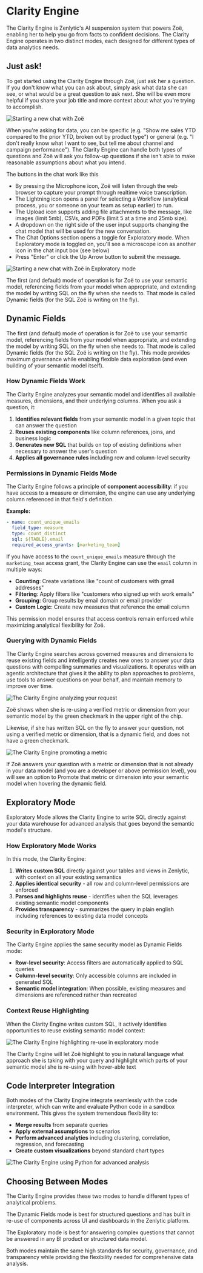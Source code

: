 # Clarity Engine

The Clarity Engine is Zenlytic's AI suspension system that powers Zoë, enabling her to help you go from facts to confident decisions. The Clarity Engine operates in two distinct modes, each designed for different types of data analytics needs.

## Just ask!

To get started using the Clarity Engine through Zoë, just ask her a question. If you don't know what you can ask about, simply ask what data she can see, or what would be a great question to ask next. She will be even more helpful if you share your job title and more context about what you're trying to accomplish.

![Starting a new chat with Zoë](../assets/3_zenlytic_ui/zoe_input_box.png)

When you're asking for data, you can be specific (e.g. "Show me sales YTD compared to the prior YTD, broken out by product type") or general (e.g. "I don't really know what I want to see, but tell me about channel and campaign performance"). The Clarity Engine can handle both types of questions and Zoë will ask you follow-up questions if she isn't able to make reasonable assumptions about what you intend.

The buttons in the chat work like this
* By pressing the Microphone icon, Zoë will listen through the web browser to capture your prompt through realtime voice transcription. 
* The Lightning icon opens a panel for selecting a Workflow (analytical process, you or someone on your team as setup earlier) to run. 
* The Upload icon supports adding file attachments to the message, like images (limit 5mb), CSVs, and PDFs (limit 5 at a time and 25mb size).
* A dropdown on the right side of the user input supports changing the chat model that will be used for the new conversation. 
* The Chat Options section opens a toggle for Exploratory mode. When Exploratory mode is toggled on, you'll see a microscope icon as another icon in the chat input box (see below)
* Press "Enter" or click the Up Arrow button to submit the message.

![Starting a new chat with Zoë in Exploratory mode](../assets/3_zenlytic_ui/zoe_input_box_exploratory.png)

The first (and default) mode of operation is for Zoë to use your semantic model, referencing fields from your model when appropriate, and extending the model by writing SQL on the fly when she needs to. That mode is called Dynamic fields (for the SQL Zoë is writing on the fly).

## Dynamic Fields

The first (and default) mode of operation is for Zoë to use your semantic model, referencing fields from your model when appropriate, and extending the model by writing SQL on the fly when she needs to. That mode is called Dynamic fields (for the SQL Zoë is writing on the fly). This mode provides maximum governance while enabling flexible data exploration (and even building of your semantic model itself).

### How Dynamic Fields Work

The Clarity Engine analyzes your semantic model and identifies all available measures, dimensions, and their underlying columns. When you ask a question, it:

1. **Identifies relevant fields** from your semantic model in a given topic that can answer the question
2. **Reuses existing components** like column references, joins, and business logic
3. **Generates new SQL** that builds on top of existing definitions when necessary to answer the user's question
4. **Applies all governance rules** including row and column-level security

### Permissions in Dynamic Fields Mode

The Clarity Engine follows a principle of **component accessibility**: if you have access to a measure or dimension, the engine can use any underlying column referenced in that field's definition.

**Example:**
```yaml
- name: count_unique_emails
  field_type: measure
  type: count_distinct
  sql: ${TABLE}.email
  required_access_grants: [marketing_team]
```

If you have access to the `count_unique_emails` measure through the `marketing_team` access grant, the Clarity Engine can use the `email` column in multiple ways:
- **Counting**: Create variations like "count of customers with gmail addresses"
- **Filtering**: Apply filters like "customers who signed up with work emails"
- **Grouping**: Group results by email domain or email provider
- **Custom Logic**: Create new measures that reference the email column

This permission model ensures that access controls remain enforced while maximizing analytical flexibility for Zoë.

### Querying with Dynamic Fields


The Clarity Engine searches across governed measures and dimensions to reuse existing fields and intelligently creates new ones to answer your data questions with compelling summaries and visualizations. It operates with an agentic architecture that gives it the ability to plan approaches to problems, use tools to answer questions on your behalf, and maintain memory to improve over time.

![The Clarity Engine analyzing your request](../assets/3_zenlytic_ui/zoe_clarity_answer.png)

Zoë shows when she is re-using a verified metric or dimension from your semantic model by the green checkmark in the upper right of the chip.

Likewise, if she has written SQL on the fly to answer your question, not using a verified metric or dimension, that is a dynamic field, and does not have a green checkmark. 

![The Clarity Engine promoting a metric](../assets/3_zenlytic_ui/zoe_clarity_promote_hover.png)

If Zoë answers your question with a metric or dimension that is not already in your data model (and you are a developer or above permission level), you will see an option to Promote that metric or dimension into your semantic model when hovering the dynamic field.


## Exploratory Mode

Exploratory Mode allows the Clarity Engine to write SQL directly against your data warehouse for advanced analysis that goes beyond the semantic model's structure.

### How Exploratory Mode Works

In this mode, the Clarity Engine:

1. **Writes custom SQL** directly against your tables and views in Zenlytic, with context on all your existing semantics
2. **Applies identical security** - all row and column-level permissions are enforced
3. **Parses and highlights reuse** - identifies when the SQL leverages existing semantic model components
4. **Provides transparency** - summarizes the query in plain english including references to existing data model concepts

### Security in Exploratory Mode

The Clarity Engine applies the same security model as Dynamic Fields mode:

- **Row-level security**: Access filters are automatically applied to SQL queries
- **Column-level security**: Only accessible columns are included in generated SQL
- **Semantic model integration**: When possible, existing measures and dimensions are referenced rather than recreated

### Context Reuse Highlighting

When the Clarity Engine writes custom SQL, it actively identifies opportunities to reuse existing semantic model context:


![The Clarity Engine highlighting re-use in exploratory mode](../assets/3_zenlytic_ui/zoe_exploratory_mode_hover.png)

The Clarity Engine will let Zoë highlight to you in natural language what approach she is taking with your query and highlight which parts of your semantic model she is re-using with hover-able text 


## Code Interpreter Integration

Both modes of the Clarity Engine integrate seamlessly with the code interpreter, which can write and evaluate Python code in a sandbox environment. This gives the system tremendous flexibility to:

- **Merge results** from separate queries
- **Apply external assumptions** to scenarios
- **Perform advanced analytics** including clustering, correlation, regression, and forecasting
- **Create custom visualizations** beyond standard chart types


![The Clarity Engine using Python for advanced analysis](../assets/3_zenlytic_ui/zoe_code_interpreter_results.png)

## Choosing Between Modes

The Clarity Engine provides these two modes to handle different types of analytical problems. 

The Dynamic Fields mode is best for structured questions and has built in re-use of components across UI and dashboards in the Zenlytic platform.

The Exploratory mode is best for answering complex questions that cannot be answered in any BI product or structured data model.

Both modes maintain the same high standards for security, governance, and transparency while providing the flexibility needed for comprehensive data analysis. 
